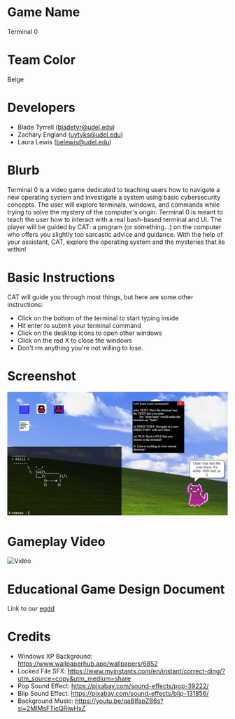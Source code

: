 # Game Name

Terminal 0

# Team Color

Beige

# Developers

-   Blade Tyrrell (bladetyr@udel.edu)
-   Zachary England (uytyks@udel.edu)
-   Laura Lewis (belewis@udel.edu)

# Blurb

Terminal 0 is a video game dedicated to teaching users how to navigate a new operating system and investigate a system using basic cybersecurity concepts. The user will explore terminals, windows, and commands while trying to solve the mystery of the computer's origin. Terminal 0 is meant to teach the user how to interact with a real bash-based terminal and UI. The player will be guided by CAT: a program (or something...) on the computer who offers you slightly too sarcastic advice and guidance. With the help of your assistant, CAT, explore the operating system and the mysteries that lie within!

# Basic Instructions

CAT will guide you through most things, but here are some other instructions:

-   Click on the bottom of the terminal to start typing inside
-   Hit enter to submit your terminal command
-   Click on the desktop icons to open other windows
-   Click on the red X to close the windows
-   Don't rm anything you're not willing to lose.

# Screenshot

![A screenshot of the game](assets/Capture.PNG)

# Gameplay Video

![Video](https://drive.google.com/file/d/1sTK4Yf55PwjRNaVS4bOryQoKGtSQ_wAp/view?usp=sharing)

# Educational Game Design Document

Link to our [egdd](docs/egdd.md)

# Credits

-   Windows XP Background: https://www.wallpaperhub.app/wallpapers/6852
-   Locked File SFX: https://www.myinstants.com/en/instant/correct-ding/?utm_source=copy&utm_medium=share
-   Pop Sound Effect: https://pixabay.com/sound-effects/pop-39222/
-   Blip Sound Effect: https://pixabay.com/sound-effects/blip-131856/
-   Background Music: https://youtu.be/qaBlfapZB6s?si=2MIMsFTicQRiwHxZ
